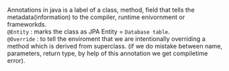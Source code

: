 Annotations in java is a label of a class, method, field that tells the metadata(information) to the compiler, runtime enivornment or frameworkds.  
`@Entity` : marks the class as JPA Entity = `Database table`.  
`@Override` : to tell the enviroment that we are intentionally overriding a method which is derived from superclass. (if we do mistake between name, parameters, return type, by help of this annotation we get compiletime error).  